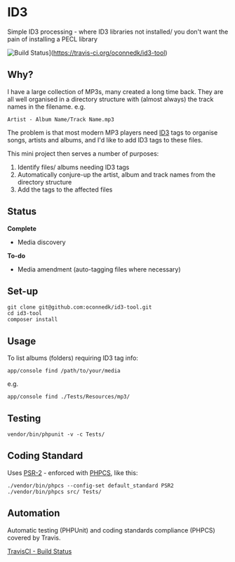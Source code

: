 ID3
===

Simple ID3 processing - where ID3 libraries not installed/ you don't want the pain of installing a PECL library

![Build Status](https://img.shields.io/travis/oconnedk/id3-tool.svg?style=flat-square)](https://travis-ci.org/oconnedk/id3-tool)

Why?
----

I have a large collection of MP3s, many created a long time back. They are all well organised in a directory structure with (almost always) the track names in the filename.
e.g.

    Artist - Album Name/Track Name.mp3

The problem is that most modern MP3 players need [ID3](https://en.wikipedia.org/wiki/ID3) tags to organise songs, artists and albums, and I'd like to add ID3 tags to these files.

This mini project then serves a number of purposes:

1. Identify files/ albums needing ID3 tags
2. Automatically conjure-up the artist, album and track names from the directory structure
3. Add the tags to the affected files

Status
------

**Complete**

- Media discovery

**To-do**

- Media amendment (auto-tagging files where necessary)


Set-up
------

    git clone git@github.com:oconnedk/id3-tool.git
    cd id3-tool
    composer install

Usage
-----

To list albums (folders) requiring ID3 tag info:

    app/console find /path/to/your/media

e.g.

    app/console find ./Tests/Resources/mp3/

Testing
-------

    vendor/bin/phpunit -v -c Tests/


Coding Standard
---------------

Uses [PSR-2](https://github.com/php-fig/fig-standards/blob/master/accepted/PSR-2-coding-style-guide.md) - enforced with [PHPCS](https://github.com/squizlabs/PHP_CodeSniffer), like this:

    ./vendor/bin/phpcs --config-set default_standard PSR2
    ./vendor/bin/phpcs src/ Tests/


Automation
----------

Automatic testing (PHPUnit) and coding standards compliance (PHPCS) covered by Travis.

[TravisCI - Build Status](https://travis-ci.org/oconnedk/id3-tool/builds)
